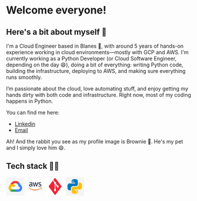 # Welcome everyone! 

## Here's a bit about myself 🙌

I'm a Cloud Engineer based in Blanes 🌴, with around 5 years of hands-on experience working in cloud environments—mostly with GCP and AWS. I'm currently working as a Python Developer (or Cloud Software Engineer, depending on the day 😄), doing a bit of everything: writing Python code, building the infrastructure, deploying to AWS, and making sure everything runs smoothly.

I’m passionate about the cloud, love automating stuff, and enjoy getting my hands dirty with both code and infrastructure. Right now, most of my coding happens in Python.

You can find me here:
- [Linkedin](linkedin.com/in/aleix-paytuvi)
- [Email](mailto:aleixpaytuvi@gmail.com)

Ah! And the rabbit you see as my profile image is Brownie 🐰. He's my pet and I simply love him 😄.

## Tech stack 👨‍💻
<a href=" " target="blank"><img align="center" src="https://github.com/apaytuvigallart/apaytuvigallart/blob/master/tech_stack_images/gcp.png" height="50" width="50" alt="GCP logo"/></a>
<a href=" " target="blank"><img align="center" src="https://github.com/apaytuvigallart/apaytuvigallart/blob/master/tech_stack_images/aws.png" height="50" width="50" alt="AWS logo"/></a>
<a href=" " target="blank"><img align="center" src="https://github.com/apaytuvigallart/apaytuvigallart/blob/master/tech_stack_images/git.png" height="50" width="50" alt="Git logo"/></a>
<a href=" " target="blank"><img align="center" src="https://github.com/apaytuvigallart/apaytuvigallart/blob/master/tech_stack_images/python.png" height="50" width="50" alt="Python logo"/></a>